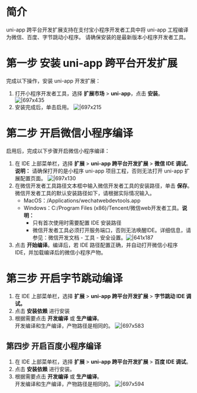 
# 简介
uni-app 跨平台开发扩展支持在支付宝小程序开发者工具中将 uni-app 工程编译为微信、百度、字节跳动小程序。 请确保安装的是最新版本小程序开发者工具。

# 第一步 安装 uni-app 跨平台开发扩展
完成以下操作，安装 uni-app 开发扩展： 

1. 打开小程序开发者工具，选择 **扩展市场** > **uni-app**，点击 **安装**。
![|697x435](https://gw.alipayobjects.com/zos/skylark-tools/public/files/2c7bad3b2e98e7d0e46a1e35f11cdfea.jpeg?x-oss-process=image/resize,w_1500#align=left&display=inline&height=450&margin=%5Bobject%20Object%5D&originHeight=937&originWidth=1500&status=done&style=none&width=720)
1. 安装完成后，单击启用。
![|697x215](https://gw.alipayobjects.com/zos/skylark-tools/public/files/ac244999cdc8bb7c7c7a92b1b8f47ce2.jpeg#align=left&display=inline&height=222&margin=%5Bobject%20Object%5D&originHeight=380&originWidth=1230&status=done&style=none&width=720)

# 第二步 开启微信小程序编译
启用后，完成以下步骤开启微信小程序编译：

1. 在 IDE 上部菜单栏，选择 **扩展** > **uni-app 跨平台开发扩展** > **微信 IDE 调试**。<br/>
**说明：** 请确保打开的是小程序 uni-app 项目工程，否则无法打开 uni-app 扩展配置页面。
![|697x130](https://cdn.nlark.com/yuque/0/2021/png/179989/1625552782936-3cd6ee5f-1a30-44a3-adb6-19a1a58ea623.png#align=left&display=inline&height=306&margin=%5Bobject%20Object%5D&name=1581329759305-14dc7c2f-81b9-4b4a-930f-36c0f03fd26f.png&originHeight=306&originWidth=1638&size=260892&status=done&style=none&width=1638)
1. 在微信开发者工具路径文本框中输入微信开发者工具的安装路径，单击 **保存**。 微信开发者工具的默认安装路径如下，请根据实际情况输入。
   - MacOS：/Applications/wechatwebdevtools.app
   - Windows：C:/Program Files (x86)/Tencent/微信web开发者工具。**说明：**
      - 只有首次使用时需要配置 IDE 安装路径
      - 微信开发者工具必须打开服务端口，否则无法唤醒IDE。详细信息，请参见：微信开发文档 - 工具 - 安全设置。![|641x187](https://cdn.nlark.com/yuque/0/2021/png/179989/1625552800860-2f96437a-1734-4970-9192-b1c647217ac2.png#align=left&display=inline&height=556&margin=%5Bobject%20Object%5D&name=1581329863986-f629796e-b5fd-4baa-b1cc-b402f51ecf7f.png&originHeight=556&originWidth=1908&size=220332&status=done&style=none&width=1908)
3. 点击 **开始编译**。编译后，若 IDE 路径配置正确，并自动打开微信小程序 IDE，并加载编译后的微信小程序产物。

# 第三步 开启字节跳动编译

1. 在 IDE 上部菜单栏，选择 **扩展** > **uni-app 跨平台开发扩展** > **字节跳动 IDE 调试。**
1. 点击 **安装依赖** 进行安装
1. 根据需要点击 **开发编译** 或 **生产编译**。<br/>
开发编译和生产编译，产物路径是相同的。
![|697x583](https://cdn.nlark.com/yuque/0/2021/png/179989/1625552825548-3cd3d397-820a-423f-a61e-a8907021f32f.png#align=left&display=inline&height=1422&margin=%5Bobject%20Object%5D&name=1581330081577-d8606edf-fb73-44ce-9b5f-7a257bffa5f9.png&originHeight=1422&originWidth=1702&size=333431&status=done&style=none&width=1702)

## 第四步 开启百度小程序编译

1. 在 IDE 上部菜单栏，选择 **扩展** > **uni-app 跨平台开发扩展** > **百度 IDE 调试**。
1. 点击 **安装依赖** 进行安装。
1. 根据需要点击 **开发编译** 或 **生产编译**。<br/>
开发编译和生产编译，产物路径是相同的。 
![|697x594](http://mdn.alipayobjects.com/afts/img/A*rM4GSr9-op4AAAAAAAAAAAAAAa8wAA/original?bz=openpt_doc&t=_voN5jdGwdYWiyHig7yk0QAAAABkMK8AAAAA#align=left&display=inline&height=1125&margin=%5Bobject%20Object%5D&originHeight=1125&originWidth=1320&status=done&style=none&width=1320) 
